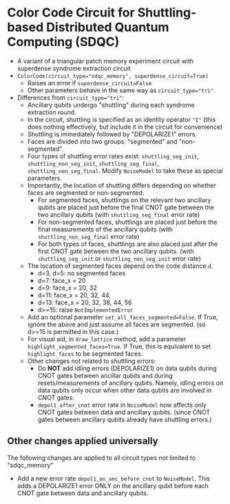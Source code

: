 # Color Code Circuit for Shuttling-based Distributed Quantum Computing (SDQC)

- A variant of a triangular patch memory experiment circuit with superdense syndrome extraction circuit
- `ColorCode(circuit_type="sdqc_memory", superdense_circuit=True)`
  * Raises an error if `superdense_circuit=False`
  * Other parameters behave in the same way as `circuit_type="tri"`.
- Differences from `circuit_type="tri"`:
  * Ancillary qubits undergo "shuttling" during each syndrome extraction round.
  * In the circuit, shuttling is specified as an identity operator `"I"` (this does nothing effectively, but include it in the circuit for convenience)
  * Shuttling is immediately followed by "DEPOLARIZE1" errors.
  * Faces are divided into two groups: "segmented" and "non-segmented".
  * Four types of shuttling error rates exist: `shuttling_seg_init`, `shuttling_non_seg_init`, `shuttling_seg_final`, `shuttling_non_seg_final`. Modify `NoiseModel` to take these as special parameters.
  * Importantly, the location of shuttling differs depending on whether faces are segmented or non-segmented:
    - For segmented faces, shuttlings on the relevant two ancillary qubits are placed just before the final CNOT gate between the two ancillary qubits (with `shuttling_seg_final` error rate)
    - For non-segmented faces, shuttlings are placed just before the final measurements of the ancillary qubits (with `shuttling_non_seg_final` error rate)
    - For both types of faces, shuttlings are also placed just after the first CNOT gate between the two ancillary qubits. (with `shuttling_seg_init` or `shuttling_non_seg_init` error rate)
  * The location of segmented faces depend on the code distance `d`.
    - d=3, d=5: no segmented faces
    - d=7: face_x = 20
    - d=9: face_x = 20, 32
    - d=11: face_x = 20, 32, 44, 
    - d=13: face_x = 20, 32, 38, 44, 56
    - d>=15: raise `NotImplementedError`
  * Add an optional parameter `set_all_faces_segmented=False`. If True, ignore the above and just assume all faces are segmented. (so d>=15 is permitted in this case.)
  * For visual aid, in `draw_lattice` method, add a parameter `highlight_segmented_faces=True`. If True, this is equivalent to set `highlight_faces` to be segmented faces.
  * Other changes not related to shuttling errors:
    - Do **NOT** add idling errors (DEPOLARIZE1) on data qubits during CNOT gates between ancillar qubits and during resets/measurements of ancillary qubits. Namely, idling errors on data qubits only occur when other data qubits are involved in CNOT gates.
    - `depol1_after_cnot` error rate in `NoiseModel` now affects only CNOT gates between data and ancillary qubits. (since CNOT gates between ancillary qubits already have shuttling errors.)

## Other changes applied universally

The following changes are applied to all circuit types not limited to "sdqc_memory"

- Add a new error rate `depol1_on_anc_before_cnot` to `NoiseModel`. This adds a DEPOLARIZE1 error ONLY on the ancillary qubit before each CNOT gate between data and ancillary qubits.